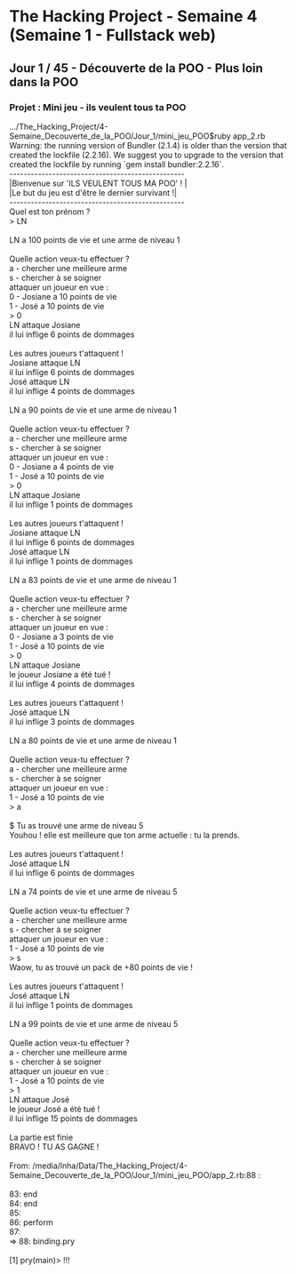 <!DOCTYPE html>
<html>
<head></head>
<body>
<h1>The Hacking Project - Semaine 4 (Semaine 1 - Fullstack web)</h1>
<h2>Jour 1 / 45 - Découverte de la POO - Plus loin dans la POO</h2>
<h3>Projet : Mini jeu - ils veulent tous ta POO</h3>
<div>
<p>.../The_Hacking_Project/4-Semaine_Decouverte_de_la_POO/Jour_1/mini_jeu_POO$ruby app_2.rb<BR>
Warning: the running version of Bundler (2.1.4) is older than the version that created the lockfile (2.2.16). We suggest you to upgrade to the version that created the lockfile by running `gem install bundler:2.2.16`.<BR>
-------------------------------------------------<BR>
|Bienvenue sur 'ILS VEULENT TOUS MA POO' !      |<BR>
|Le but du jeu est d'être le dernier survivant !|<BR>
-------------------------------------------------<BR>
Quel est ton prénom ?<BR>
&gt; LN<BR>
<BR>
LN a 100 points de vie et une arme de niveau 1<BR>
<BR>
Quelle action veux-tu effectuer ?<BR>
a - chercher une meilleure arme<BR>
s - chercher à se soigner<BR>
attaquer un joueur en vue :<BR>
0 - Josiane a 10 points de vie<BR>
1 - José a 10 points de vie<BR>
&gt; 0<BR>
LN attaque Josiane<BR>
il lui inflige 6 points de dommages<BR>
<BR>
Les autres joueurs t'attaquent !<BR>
Josiane attaque LN<BR>
il lui inflige 6 points de dommages<BR>
José attaque LN<BR>
il lui inflige 4 points de dommages<BR>
<BR>
LN a 90 points de vie et une arme de niveau 1<BR>
<BR>
Quelle action veux-tu effectuer ?<BR>
a - chercher une meilleure arme<BR>
s - chercher à se soigner<BR>
attaquer un joueur en vue :<BR>
0 - Josiane a 4 points de vie<BR>
1 - José a 10 points de vie<BR>
&gt; 0<BR>
LN attaque Josiane<BR>
il lui inflige 1 points de dommages<BR>
<BR>
Les autres joueurs t'attaquent !<BR>
Josiane attaque LN<BR>
il lui inflige 6 points de dommages<BR>
José attaque LN<BR>
il lui inflige 1 points de dommages<BR>
<BR>
LN a 83 points de vie et une arme de niveau 1<BR>
<BR>
Quelle action veux-tu effectuer ?<BR>
a - chercher une meilleure arme<BR>
s - chercher à se soigner<BR>
attaquer un joueur en vue :<BR>
0 - Josiane a 3 points de vie<BR>
1 - José a 10 points de vie<BR>
&gt; 0<BR>
LN attaque Josiane<BR>
le joueur Josiane a été tué !<BR>
il lui inflige 4 points de dommages<BR>
<BR>
Les autres joueurs t'attaquent !<BR>
José attaque LN<BR>
il lui inflige 3 points de dommages<BR>
<BR>
LN a 80 points de vie et une arme de niveau 1<BR>
<BR>
Quelle action veux-tu effectuer ?<BR>
a - chercher une meilleure arme<BR>
s - chercher à se soigner<BR>
attaquer un joueur en vue :<BR>
1 - José a 10 points de vie<BR>
&gt; a<BR><BR>$
Tu as trouvé une arme de niveau 5<BR>
Youhou ! elle est meilleure que ton arme actuelle : tu la prends.<BR>
<BR>
Les autres joueurs t'attaquent !<BR>
José attaque LN<BR>
il lui inflige 6 points de dommages<BR>
<BR>
LN a 74 points de vie et une arme de niveau 5<BR>
<BR>
Quelle action veux-tu effectuer ?<BR>
a - chercher une meilleure arme<BR>
s - chercher à se soigner<BR>
attaquer un joueur en vue :<BR>
1 - José a 10 points de vie<BR>
&gt; s<BR>
Waow, tu as trouvé un pack de +80 points de vie !<BR>
<BR>
Les autres joueurs t'attaquent !<BR>
José attaque LN<BR>
il lui inflige 1 points de dommages<BR>
<BR>
LN a 99 points de vie et une arme de niveau 5<BR>
<BR>
Quelle action veux-tu effectuer ?<BR>
a - chercher une meilleure arme<BR>
s - chercher à se soigner<BR>
attaquer un joueur en vue :<BR>
1 - José a 10 points de vie<BR>
&gt; 1<BR>
LN attaque José<BR>
le joueur José a été tué !<BR>
il lui inflige 15 points de dommages<BR>
<BR>
La partie est finie<BR>
BRAVO ! TU AS GAGNE !<BR>
<BR>
From: /media/lnha/Data/The_Hacking_Project/4-Semaine_Decouverte_de_la_POO/Jour_1/mini_jeu_POO/app_2.rb:88 :<BR>
<BR>
    83:   end<BR>
    84: end<BR>
    85: <BR>
    86: perform<BR>
    87: <BR>
 => 88: binding.pry<BR>
<BR>
[1] pry(main)&gt; !!!<BR>
</p>
</div>
</body>
</html> 
